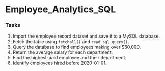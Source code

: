 # Employee_Analytics_SQL
### Tasks

1. Import the employee record dataset and save it to a MySQL database.
2. Fetch the table using `fetchall()` and `read_sql_query()`.
3. Query the database to find employees making over $60,000.
4. Return the average salary for each department.
5. Find the highest-paid employee and their department.
6. Identify employees hired before 2020-01-01.

